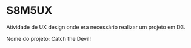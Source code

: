 # S8M5UX
 
Atividade de UX design onde era necessário realizar um projeto em D3.

Nome do projeto: Catch the Devil!
